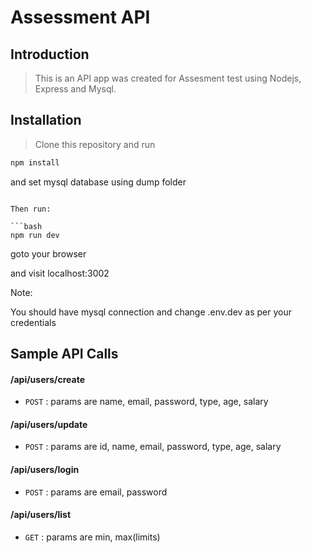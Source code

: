 # Assessment API

## Introduction

> This is an API app was created for Assesment test using Nodejs, Express and Mysql.


## Installation

> Clone this repository and run

```bash
npm install

```
and set mysql database using dump folder

```

Then run:

```bash
npm run dev
```

goto your browser

and visit localhost:3002 

Note:

You should have mysql connection and change .env.dev as per your credentials



## Sample API Calls


#### /api/users/create
* `POST` : params are name, email, password, type, age, salary

#### /api/users/update
* `POST` : params are id, name, email, password, type, age, salary

#### /api/users/login
* `POST` : params are email, password

#### /api/users/list
* `GET` : params are min, max(limits)